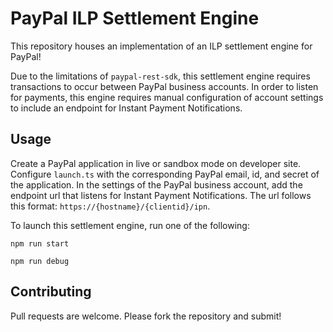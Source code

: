 # PayPal ILP Settlement Engine

This repository houses an implementation of an ILP settlement engine for PayPal!

Due to the limitations of `paypal-rest-sdk`, this settlement engine requires transactions to occur between PayPal business accounts. In order to listen for payments, this engine requires manual configuration of account settings to include an endpoint for Instant Payment Notifications.

## Usage

Create a PayPal application in live or sandbox mode on developer site. Configure `launch.ts` with the corresponding PayPal email, id, and secret of the application. In the settings of the PayPal business account, add the endpoint url that listens for Instant Payment Notifications. The url follows this format: `https://{hostname}/{clientid}/ipn`.

To launch this settlement engine, run one of the following:

```
npm run start
```

```
npm run debug
```

## Contributing

Pull requests are welcome. Please fork the repository and submit!
